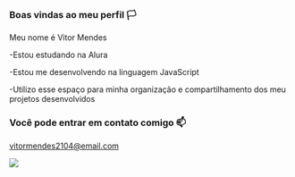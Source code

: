 ### Boas vindas ao meu perfil 🏳️
Meu nome é Vitor Mendes

-Estou estudando na Alura

-Estou me desenvolvendo na linguagem JavaScript

-Utilizo esse espaço para minha organização e compartilhamento dos meu projetos desenvolvidos

### Você pode entrar em contato comigo 📫
vitormendes2104@email.com

![](https://tenor.com/pt-BR/view/hello-hi-hy-hey-gif-8520159980767013609)

